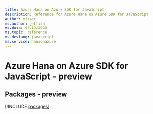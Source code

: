 ```yaml
---
title: Azure Hana on Azure SDK for JavaScript
description: Reference for Azure Hana on Azure SDK for JavaScript
author: xirzec
ms.author: jeffish
ms.data: 04/19/2023
ms.topic: reference
ms.devlang: javascript
ms.service: hanaonazure
---
```

# Azure Hana on Azure SDK for JavaScript - preview
## Packages - preview
[!INCLUDE [packages](hana-on-azure-index.md)]